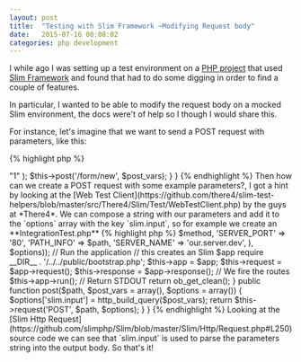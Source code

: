 ```yaml
---
layout: post
title:  "Testing with Slim Framework ~Modifying Request body"
date:   2015-07-16 00:08:02
categories: php development
---
```


I while ago I was setting up a test environment on a [PHP project](https://github.com/alfonsoperez/easy-php-forms) that used [Slim Framework](http://www.slimframework.com/) and found that had to do some digging in order to find a couple of features.

In particular, I wanted to be able to modify the request body on a mocked Slim environment, the docs were't of help so I though I would share this.

For instance, let's imagine that we want to send a POST request with parameters, like this:

{% highlight php %}
<?php
namespace Ourproject\Tests;
// We manage our dependencies with Composer
require_once __DIR__. '/../vendor/autoload.php';

class ExampleTest extends IntegrationTest
{
    public function testSendForm()
    {
        $post_vars = array
        (
            'field_1' => "1"
        );
        $this->post('/form/new', $post_vars);
    }
}
{% endhighlight %}

Then how can we create a POST request with some example parameters?, I got a hint by looking at the [Web Test Client](https://github.com/there4/slim-test-helpers/blob/master/src/There4/Slim/Test/WebTestClient.php) by the guys at *There4*.

We can compose a string with our parameters and add it to the `options` array with the key `slim.input`, so for example we create an **IntegrationTest.php**

{% highlight php %}
<?php
namespace OurProject\Tests;
// We manage our dependencies with Composer
require_once __DIR__. '/../vendor/autoload.php';

class IntegrationTest extends \PHPUnit_Framework_TestCase {

    public function request($method, $path, $options=array())
    {
        // Capture STDOUT
        ob_start();

        // Prepare a mock environment

        \Slim\Environment::mock(array_merge(array(
            'REQUEST_METHOD' => $method,
            'SERVER_PORT' => '80',
            'PATH_INFO' => $path,
            'SERVER_NAME' => 'our.server.dev',
        ), $options));


        // Run the application
        // this creates an Slim $app
        require __DIR__ . '/../../public/bootstrap.php';

        $this->app = $app;
        $this->request = $app->request();
        $this->response = $app->response();

        // We fire the routes
        $this->app->run();

        // Return STDOUT
        return ob_get_clean();
    }

    public function post($path, $post_vars = array(), $options = array())
    {
        $options['slim.input'] = http_build_query($post_vars);
        return $this->request('POST', $path, $options);
    }
}
{% endhighlight %}

Looking at the [Slim Http Request](https://github.com/slimphp/Slim/blob/master/Slim/Http/Request.php#L250) source code we can see that `slim.input` is used to parse the parameters string into the output body.

So that's it!

